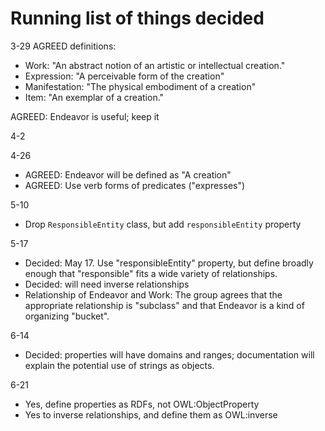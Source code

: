 # Running list of things decided
3-29
AGREED definitions:
* Work: "An abstract notion of an artistic or intellectual creation."
* Expression: "A perceivable form of the creation"
* Manifestation: "The physical embodiment of a creation"
* Item: "An exemplar of a creation."

AGREED: Endeavor is useful; keep it

4-2

4-26
* AGREED: Endeavor will be defined as "A creation"
* AGREED: Use verb forms of predicates ("expresses")

5-10
* Drop `ResponsibleEntity` class, but add `responsibleEntity` property

5-17
* Decided: May 17. Use "responsibleEntity" property, but define broadly enough that "responsible" fits a wide variety of relationships.
* Decided: will need inverse relationships
* Relationship of Endeavor and Work: The group agrees that the appropriate relationship is "subclass" and that Endeavor is a kind of organizing "bucket".

6-14
* Decided: properties will have domains and ranges; documentation will explain the potential use of strings as objects.

6-21
* Yes, define properties as RDFs, not OWL:ObjectProperty
* Yes to inverse relationships, and define them as OWL:inverse
